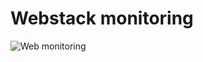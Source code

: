 # Webstack monitoring

![Web monitoring](https://user-images.githubusercontent.com/85625481/199579901-121af62c-9936-4242-a5b0-dca31aab56af.png)
